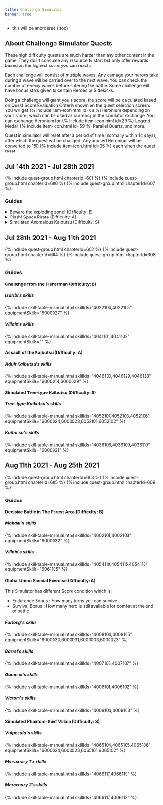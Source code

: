 ```yaml
---
title: Challenge Simulator
banner: true
---
```


* this will be unordered
{:toc}

## About Challenge Simulator Quests

These high difficulty quests are much harder than any other content in the game. They don't consume any resource to start but only offer rewards based on the highest score you can reach.

Each challenge will consist of multiple waves. Any damage your heroes take during a wave will be carried over to the next wave. You can check the number of enemy waves before entering the battle. Some challenge will have bonus stats given to certain Heroes or Sidekicks.

Doing a challenge will grant you a score, the score will be calculated based on Quest Score Evaluation Criteria shown on the quest selection screen. You will get {% include item-icon.html id=68 %}Heronium depending on your score, which can be used as currency in the simulator exchange. You can exchange Heronium for {% include item-icon.html id=29 %} Legend Medal, {% include item-icon.html id=59 %} Parallel Quartz, and more.

Quest in simulator will reset after a period of time (normally within 14 days), after which the quest will be changed.  Any unused Heronium will be converted to 150 {% include item-icon.html id=35 %} each when the quest reset.

## Jul 14th 2021 - Jul 28th 2021

{% include quest-group.html chapterId=601 %}
{% include quest-group.html chapterId=606 %}
{% include quest-group.html chapterId=607 %}

### Guides

<details><summary>Beware the exploding zone! (Difficulty: B)</summary>
<p>

Flamier's skills

{% include skill-table-manual.html skillIds="4011104,4011103" equipmentSkills="" %}

Mafiosos' skills

{% include skill-table-manual.html skillIds="4054110,4054111,4054113" equipmentSkills="" %}
  
</p>
</details>

<details><summary>Clash! Space Pirate (Difficulty: A)</summary>
<p>

Suhail's skills

{% include skill-table-manual.html skillIds="4030101,4030102" equipmentSkills="6000017" %}

Villain's skills

{% include skill-table-manual.html skillIds="4041107" equipmentSkills="6000020,6000021" %}
  
</p>
</details>

<details><summary>Simulated Anomalous Kaibutsu (Difficulty: S)</summary>
<p>

Shizuku?'s skills

{% include skill-table-manual.html skillIds="4060105,4060101,4060104" equipmentSkills="6060102,6060101,6000024,6000023" %}

Kaibutsu's skills

{% include skill-table-manual.html skillIds="4036107" equipmentSkills="6000015,6000022" %}
  
</p>
</details>

## Jul 28th 2021 - Aug 11th 2021

{% include quest-group.html chapterId=602 %}
{% include quest-group.html chapterId=604 %}
{% include quest-group.html chapterId=608 %}

### Guides

#### Challenge from the Fisherman (Difficulty: B)

##### Isaribi's skills

{% include skill-table-manual.html skillIds="4022104,4022105" equipmentSkills="6000027" %}

##### Villain's skills

{% include skill-table-manual.html skillIds="4041101,4041108" equipmentSkills="" %}

#### Assault of the Kaibutsu (Difficulty: A)

##### Adult Kaibutsu's skills

{% include skill-table-manual.html skillIds="4046130,4046129,4046128" equipmentSkills="6000014,6000029" %}

#### Simulated Tree-type Kaibutsu (Difficulty: S)

##### Tree-type Kaibutsu's skills

{% include skill-table-manual.html skillIds="4052107,4052108,4052106" equipmentSkills="6000024,6000023,6052101,6052102" %}

##### Kaibutsu's skills

{% include skill-table-manual.html skillIds="4036108,4036109,4036110" equipmentSkills="6000021" %}

## Aug 11th 2021 - Aug 25th 2021

{% include quest-group.html chapterId=603 %}
{% include quest-group.html chapterId=605 %}
{% include quest-group.html chapterId=609 %}

### Guides

#### Decisive Battle in The Forest Area (Difficulty: B)

##### Mokdai's skills

{% include skill-table-manual.html skillIds="4002101,4002103" equipmentSkills="6000032" %}

##### Villain's skills

{% include skill-table-manual.html skillIds="4054110,4054115,4054116" equipmentSkills="6061105" %}

#### Global Union Special Exercise (Difficulty: A)

This Simulator has different Score condition which is:
- Endurance Bonus : How many turns you can survive
- Survival Bonus : How many hero is still available for combat at the end of battle

##### Furlong's skills

{% include skill-table-manual.html skillIds="4008104,4008105" equipmentSkills="6000030,6000031,6000003,6000023" %}

##### Barrel's skills

{% include skill-table-manual.html skillIds="4007105,4007107" %}

##### Gammei's skills

{% include skill-table-manual.html skillIds="4006101,4006102" %}

##### Victom's skills

{% include skill-table-manual.html skillIds="4009104,4009103" %}

#### Simulated Phantom-thief Villain (Difficulty: S)

##### Vulpecula's skills

{% include skill-table-manual.html skillIds="4065104,4065105,4065106" equipmentSkills="6000024,6000023,6065101,6065102" %}

##### Mercenary 1's skills

{% include skill-table-manual.html skillIds="4066117,4066119" %}

##### Mercenary 2's skills

{% include skill-table-manual.html skillIds="4066117,4066118" %}
